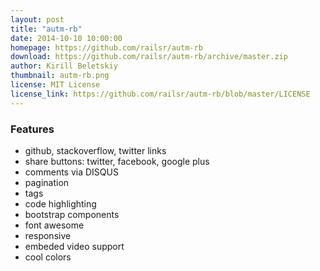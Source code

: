 ```yaml
---
layout: post
title: "autm-rb"
date: 2014-10-10 10:00:00
homepage: https://github.com/railsr/autm-rb
download: https://github.com/railsr/autm-rb/archive/master.zip
author: Kirill Beletskiy
thumbnail: autm-rb.png
license: MIT License
license_link: https://github.com/railsr/autm-rb/blob/master/LICENSE
---
```


### Features
- github, stackoverflow, twitter links
- share buttons: twitter, facebook, google plus
- comments via DISQUS
- pagination
- tags
- code highlighting
- bootstrap components
- font awesome
- responsive
- embeded video support
- cool colors
